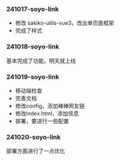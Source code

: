 ### 241017-soyo-link
- 修改 sakiko-utils-vue3，改出单页面框架
- 完成了样式

### 241018-soyo-link
基本完成了功能，明天就上线

### 241019-soyo-link
- 移动端检查
- 完善文档
- 修改config，添加棒棒网友链
- 修改index.html，添加信息
- 部署，要进行一些配置

### 241020-soyo-link
部署方面进行了一点优化
